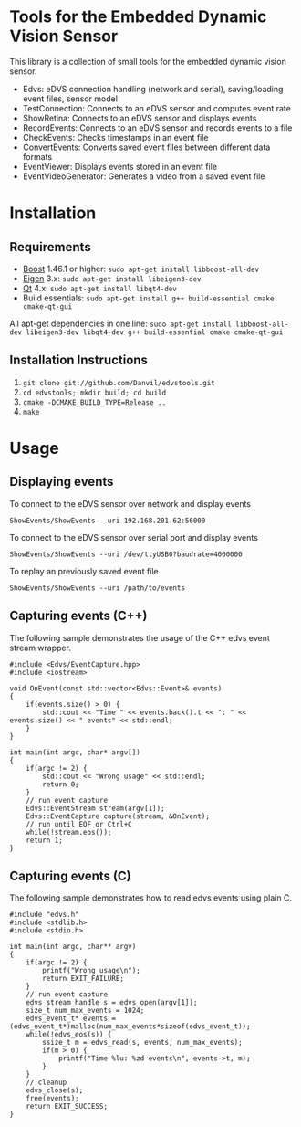 # Tools for the Embedded Dynamic Vision Sensor

This library is a collection of small tools for the embedded dynamic vision sensor.

* Edvs: eDVS connection handling (network and serial), saving/loading event files, sensor model
* TestConnection: Connects to an eDVS sensor and computes event rate
* ShowRetina: Connects to an eDVS sensor and displays events
* RecordEvents: Connects to an eDVS sensor and records events to a file
* CheckEvents: Checks timestamps in an event file
* ConvertEvents: Converts saved event files between different data formats
* EventViewer: Displays events stored in an event file
* EventVideoGenerator: Generates a video from a saved event file


# Installation

## Requirements

* [Boost](http://www.boost.org/) 1.46.1 or higher: `sudo apt-get install libboost-all-dev`
* [Eigen](http://eigen.tuxfamily.org) 3.x: `sudo apt-get install libeigen3-dev`
* [Qt](http://qt.nokia.com/) 4.x: `sudo apt-get install libqt4-dev`
* Build essentials: `sudo apt-get install g++ build-essential cmake cmake-qt-gui`

All apt-get dependencies in one line: `sudo apt-get install libboost-all-dev libeigen3-dev libqt4-dev g++ build-essential cmake cmake-qt-gui`

## Installation Instructions

1. `git clone git://github.com/Danvil/edvstools.git`
2. `cd edvstools; mkdir build; cd build`
3. `cmake -DCMAKE_BUILD_TYPE=Release ..`
4. `make`


# Usage

## Displaying events

To connect to the eDVS sensor over network and display events

	ShowEvents/ShowEvents --uri 192.168.201.62:56000

To connect to the eDVS sensor over serial port and display events

	ShowEvents/ShowEvents --uri /dev/ttyUSB0?baudrate=4000000

To replay an previously saved event file

	ShowEvents/ShowEvents --uri /path/to/events

## Capturing events (C++)

The following sample demonstrates the usage of the C++ edvs event stream wrapper.

	#include <Edvs/EventCapture.hpp>
	#include <iostream>

	void OnEvent(const std::vector<Edvs::Event>& events)
	{
		if(events.size() > 0) {
			std::cout << "Time " << events.back().t << ": " << events.size() << " events" << std::endl;
		}
	}

	int main(int argc, char* argv[])
	{
		if(argc != 2) {
			std::cout << "Wrong usage" << std::endl;
			return 0;
		}
		// run event capture
		Edvs::EventStream stream(argv[1]);
		Edvs::EventCapture capture(stream, &OnEvent);
		// run until EOF or Ctrl+C
		while(!stream.eos());
		return 1;
	}

## Capturing events (C)

The following sample demonstrates how to read edvs events using plain C.

	#include "edvs.h"
	#include <stdlib.h>
	#include <stdio.h>

	int main(int argc, char** argv)
	{
		if(argc != 2) {
			printf("Wrong usage\n");
			return EXIT_FAILURE;
		}
		// run event capture
		edvs_stream_handle s = edvs_open(argv[1]);
		size_t num_max_events = 1024;
		edvs_event_t* events = (edvs_event_t*)malloc(num_max_events*sizeof(edvs_event_t));
		while(!edvs_eos(s)) {
			ssize_t m = edvs_read(s, events, num_max_events);
			if(m > 0) {
				printf("Time %lu: %zd events\n", events->t, m);
			}
		}
		// cleanup
		edvs_close(s);
		free(events);
		return EXIT_SUCCESS;
	}
